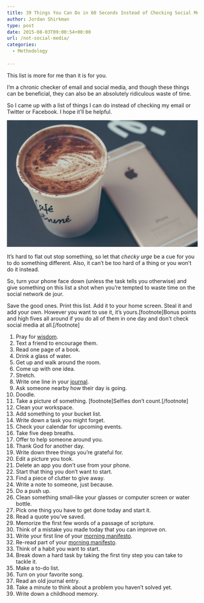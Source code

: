 ```yaml
---
title: 39 Things You Can Do in 60 Seconds Instead of Checking Social Media
author: Jordan Shirkman
type: post
date: 2015-08-03T09:00:54+00:00
url: /not-social-media/
categories:
  - Methodology

---
```

This list is more for me than it is for you.

I’m a chronic checker of email and social media, and though these things can be beneficial, they can also be an absolutely ridiculous waste of time.

So I came up with a list of things I can do instead of checking my email or Twitter or Facebook. I hope it’ll be helpful.

![Image](/static/images/34ACZSYTOF.jpeg) 

It’s hard to flat out stop something, so let that _checky urge_ be a cue for you to do something different. Also, it can’t be too hard of a thing or you won’t do it instead.

So, turn your phone face&nbsp;down (unless the task tells you otherwise) and give something on this list a shot when you’re tempted to waste time on the social network de jour.

Save the good ones. Print this list. Add it to your home screen. Steal it and add your own. However you want to use it, it’s yours.[footnote]Bonus points and high fives all around if you do all of them in one day and don't check social media at all.[/footnote]

  1. Pray for [wisdom](http://bib.ly/Jm1.5.ESV).
  2. Text a friend to encourage them.
  3. Read one page of a book.
  4. Drink a glass of water.
  5. Get up and walk around the room.
  6. Come up with one idea.
  7. Stretch.
  8. Write one line in your [journal](https://jshirk.com/blog/journaling/).
  9. Ask someone nearby how their day is going.
 10. Doodle.
 11. Take a picture of something. [footnote]Selfies don’t count.[/footnote]
 12. Clean your workspace.
 13. Add something to your bucket list.
 14. Write down a task you might forget.
 15. Check your calendar for upcoming events.
 16. Take five&nbsp;deep breaths.
 17. Offer to help someone around you.
 18. Thank God for another day.
 19. Write down three&nbsp;things you’re grateful for.
 20. Edit a picture you took.
 21. Delete an app you don’t use from your phone.
 22. Start that thing you don’t want to start.
 23. Find a piece of clutter to give away.
 24. Write a note to someone, just because.
 25. Do a push up.
 26. Clean something small–like your glasses or computer screen or water bottle.
 27. Pick one thing you have to get done today and start it.
 28. Read a quote you’ve saved.
 29. Memorize the first few words of a passage of scripture.
 30. Think of a mistake you made today that you can improve on.
 31. Write your first line of your [morning manifesto](https://jshirk.com/blog/create-your-manifesto/).
 32. Re-read part of your [morning manifesto](https://jshirk.com/blog/morning-manifesto/).
 33. Think of a habit you want to start.
 34. Break down a hard task by taking the first tiny step you can take to tackle it.
 35. Make a to-do list.
 36. Turn on your favorite song.
 37. Read an old journal entry.
 38. Take a minute to think about a problem you haven’t solved yet.
 39. Write down a childhood memory.
